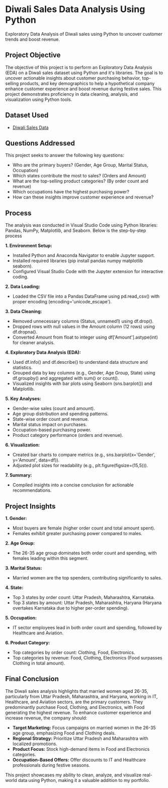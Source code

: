 # Diwali Sales Data Analysis Using Python
Exploratory Data Analysis of Diwali sales using Python to uncover customer trends and boost revenue.

## Project Objective
The objective of this project is to perform an Exploratory Data Analysis (EDA) on a Diwali sales dataset using Python and it's libraries. The goal is to uncover actionable insights about customer purchasing behavior, top-selling products, and key demographics to help a hypothetical company enhance customer experience and boost revenue during festive sales. This project demonstrates proficiency in data cleaning, analysis, and visualization using Python tools.

## Dataset Used
- <a href = "https://github.com/alina-khan-1/Data-Analysis-python/blob/main/Diwali%20Sales%20Data.csv">Diwali Sales Data</a>

## Questions Addressed
This project seeks to answer the following key questions:

- Who are the primary buyers? (Gender, Age Group, Marital Status, Occupation)
- Which states contribute the most to sales? (Orders and Amount)
- What are the top-selling product categories? (By order count and revenue)
- Which occupations have the highest purchasing power?
- How can these insights improve customer experience and revenue?

## Process
The analysis was conducted in Visual Studio Code using Python libraries: Pandas, NumPy, Matplotlib, and Seaborn. Below is the step-by-step process

**1. Environment Setup:**
- Installed Python and Anaconda Navigator to enable Jupyter support.
- Installed required libraries (pip install pandas numpy matplotlib seaborn).
- Configured Visual Studio Code with the Jupyter extension for interactive coding.

**2. Data Loading:**
- Loaded the CSV file into a Pandas DataFrame using pd.read_csv() with proper encoding (encoding='unicode_escape').

**3. Data Cleaning:**
- Removed unnecessary columns (Status, unnamed1) using df.drop().
- Dropped rows with null values in the Amount column (12 rows) using df.dropna().
- Converted Amount from float to integer using df['Amount'].astype(int) for cleaner analysis.

**4. Exploratory Data Analysis (EDA):**
- Used df.info() and df.describe() to understand data structure and statistics.
- Grouped data by key columns (e.g., Gender, Age Group, State) using df.groupby() and aggregated with sum() or count().
- Visualized insights with bar plots using Seaborn (sns.barplot()) and Matplotlib.

**5. Key Analyses:**
- Gender-wise sales (count and amount).
- Age group distribution and spending patterns.
- State-wise order count and revenue.
- Marital status impact on purchases.
- Occupation-based purchasing power.
- Product category performance (orders and revenue).

**6. Visualization:**
- Created bar charts to compare metrics (e.g., sns.barplot(x='Gender', y='Amount', data=df)).
- Adjusted plot sizes for readability (e.g., plt.figure(figsize=(15,5))).
  
**7. Summary:**
- Compiled insights into a concise conclusion for actionable recommendations.

## Project Insights

**1. Gender:**
- Most buyers are female (higher order count and total amount spent).
- Females exhibit greater purchasing power compared to males.
  
**2. Age Group:**
- The 26-35 age group dominates both order count and spending, with females leading within this segment.

**3. Marital Status:**
- Married women are the top spenders, contributing significantly to sales.
  
**4. State:**
- Top 3 states by order count: Uttar Pradesh, Maharashtra, Karnataka.
- Top 3 states by amount: Uttar Pradesh, Maharashtra, Haryana (Haryana overtakes Karnataka due to higher per-order spending).
  
**5. Occupation:**
- IT sector employees lead in both order count and spending, followed by Healthcare and Aviation.
  
**6. Product Category:**
- Top categories by order count: Clothing, Food, Electronics.
- Top categories by revenue: Food, Clothing, Electronics (Food surpasses Clothing in total amount).

## Final Conclusion
The Diwali sales analysis highlights that married women aged 26-35, particularly from Uttar Pradesh, Maharashtra, and Haryana, working in IT, Healthcare, and Aviation sectors, are the primary customers. They predominantly purchase Food, Clothing, and Electronics, with Food generating the highest revenue. To enhance customer experience and increase revenue, the company should:

- **Target Marketing:** Focus campaigns on married women in the 26-35 age group, emphasizing Food and Clothing deals.
- **Regional Strategy:** Prioritize Uttar Pradesh and Maharashtra with localized promotions.
- **Product Focus:** Stock high-demand items in Food and Electronics categories.
- **Occupation-Based Offers:** Offer discounts to IT and Healthcare professionals during festive seasons.
  
This project showcases my ability to clean, analyze, and visualize real-world data using Python, making it a valuable addition to my portfolio.
